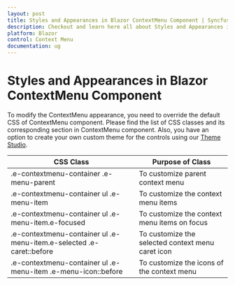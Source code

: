 ```yaml
---
layout: post
title: Styles and Appearances in Blazor ContextMenu Component | Syncfusion
description: Checkout and learn here all about Styles and Appearances in Syncfusion Blazor ContextMenu component and more.
platform: Blazor
control: Context Menu
documentation: ug
---
```


# Styles and Appearances in Blazor ContextMenu Component

To modify the ContextMenu appearance, you need to override the default CSS of ContextMenu component. Please find the list of CSS classes and its corresponding section in ContextMenu component. Also, you have an option to create your own custom theme for the controls using our [Theme Studio](https://blazor.syncfusion.com/themestudio/?theme=material).

| CSS Class | Purpose of Class |
| ----- | ----- |
| .e-contextmenu-container .e-menu-parent | To customize parent context menu |
| .e-contextmenu-container ul .e-menu-item | To customize the context menu items |
| .e-contextmenu-container ul .e-menu-item.e-focused | To customize the context menu items on focus |
| .e-contextmenu-container ul .e-menu-item.e-selected .e-caret::before | To customize the selected context menu caret icon |
| .e-contextmenu-container ul .e-menu-item .e-menu-icon::before | To customize the icons of the context menu |